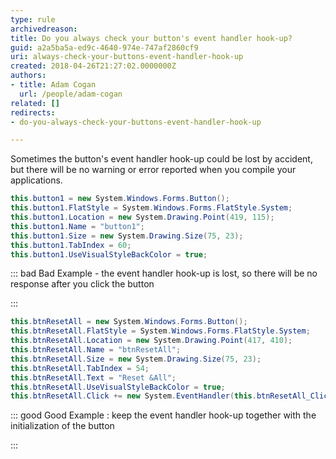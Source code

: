 ```yaml
---
type: rule
archivedreason: 
title: Do you always check your button's event handler hook-up?
guid: a2a5ba5a-ed9c-4640-974e-747af2860cf9
uri: always-check-your-buttons-event-handler-hook-up
created: 2018-04-26T21:27:02.0000000Z
authors:
- title: Adam Cogan
  url: /people/adam-cogan
related: []
redirects:
- do-you-always-check-your-buttons-event-handler-hook-up

---
```


Sometimes the button's event handler hook-up could be lost by accident, but there will be no warning or error reported when you compile your applications. 

<!--endintro-->



```cs
this.button1 = new System.Windows.Forms.Button();
this.button1.FlatStyle = System.Windows.Forms.FlatStyle.System;
this.button1.Location = new System.Drawing.Point(419, 115);
this.button1.Name = "button1";
this.button1.Size = new System.Drawing.Size(75, 23);
this.button1.TabIndex = 60;
this.button1.UseVisualStyleBackColor = true;
```




::: bad
Bad Example - the event handler hook-up is lost, so there will be no response after you click the button

:::



```cs
this.btnResetAll = new System.Windows.Forms.Button();
this.btnResetAll.FlatStyle = System.Windows.Forms.FlatStyle.System;
this.btnResetAll.Location = new System.Drawing.Point(417, 410);
this.btnResetAll.Name = "btnResetAll";
this.btnResetAll.Size = new System.Drawing.Size(75, 23);
this.btnResetAll.TabIndex = 54;
this.btnResetAll.Text = "Reset &All";
this.btnResetAll.UseVisualStyleBackColor = true;
this.btnResetAll.Click += new System.EventHandler(this.btnResetAll_Click);
```




::: good
Good Example : keep the event handler hook-up together with the initialization of the button

:::
